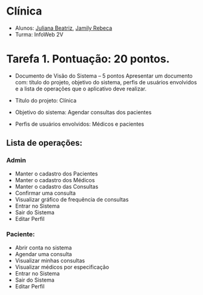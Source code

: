 # Clínica
-	Alunos: [Juliana Beatriz](https://github.com/beawxy2410), [Jamily Rebeca](https://github.com/jamily-rebeca)
-	Turma: InfoWeb 2V

# Tarefa 1. Pontuação: 20 pontos.

- Documento de Visão do Sistema – 5 pontos
Apresentar um documento com: título do projeto, objetivo do sistema, perfis de usuários envolvidos e a lista de operações que o aplicativo deve realizar.

-	Título do projeto: Clínica
-	Objetivo do sistema: Agendar consultas dos pacientes
-	Perfis de usuários envolvidos: Médicos e pacientes
##	Lista de operações: 

###	Admin

-	Manter o cadastro dos Pacientes
-	Manter o cadastro dos Médicos
-	Manter o cadastro das Consultas
-	Confirmar uma consulta
-	Visualizar gráfico de frequência de consultas
-	Entrar no Sistema
-	Sair do Sistema
-	Editar Perfil

###	Paciente:
 	
-	Abrir conta no sistema
-	Agendar uma consulta
-	Visualizar minhas consultas
-	Visualizar médicos por especificação
-	Entrar no Sistema
-	Sair do Sistema
-	Editar Perfil
